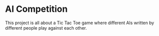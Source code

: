 # AI Competition
This project is all about a Tic Tac Toe game where different AIs written by different people play against each other.